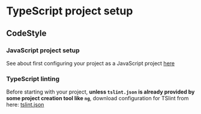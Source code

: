 # TypeScript project setup

## CodeStyle

### JavaScript project setup

See about first configuring your project as a JavaScript project [here](./javascript.md)

### TypeScript linting

Before starting with your project, **unless `tslint.json` is already provided by some project creation tool like `ng`**, download configuration for TSlint from here: [tslint.json](../RESOURCES/TypeScript/tslint.json)
